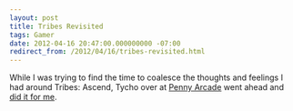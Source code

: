 ```yaml
---
layout: post
title: Tribes Revisited
tags: Gamer
date: 2012-04-16 20:47:00.000000000 -07:00
redirect_from: /2012/04/16/tribes-revisited.html
---
```


While I was trying to find the time to coalesce the thoughts and feelings I had around Tribes: Ascend, Tycho over at [Penny Arcade](http://www.penny-arcade.com) went ahead and [did it for me](http://penny-arcade.com/2012/04/16).
